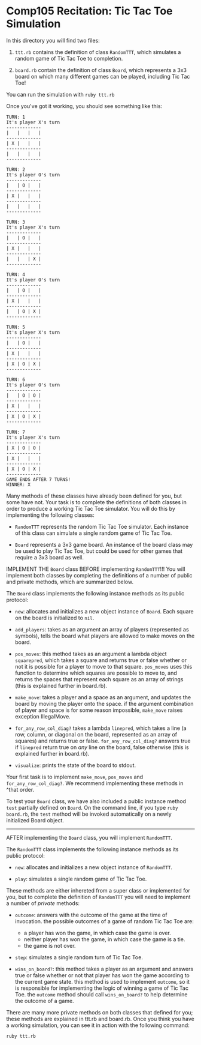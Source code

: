 # Comp105 Recitation: Tic Tac Toe Simulation

In this directory you will find two files: 

 1. `ttt.rb` contains the definition of class `RandomTTT`, which
    simulates a random game of Tic Tac Toe to completion.

 2. `board.rb` contain the definition of class `Board`, which
    represents a 3x3 board on which many different games can be played,
    including Tic Tac Toe!

You can run the simulation with `ruby ttt.rb`

Once you've got it working, you should see something like this:

```
TURN: 1
It's player X's turn
-------------
|   |   |   |
-------------
| X |   |   |
-------------
|   |   |   |
-------------

TURN: 2
It's player O's turn
-------------
|   | O |   |
-------------
| X |   |   |
-------------
|   |   |   |
-------------

TURN: 3
It's player X's turn
-------------
|   | O |   |
-------------
| X |   |   |
-------------
|   |   | X |
-------------

TURN: 4
It's player O's turn
-------------
|   | O |   |
-------------
| X |   |   |
-------------
|   | O | X |
-------------

TURN: 5
It's player X's turn
-------------
|   | O |   |
-------------
| X |   |   |
-------------
| X | O | X |
-------------

TURN: 6
It's player O's turn
-------------
|   | O | O |
-------------
| X |   |   |
-------------
| X | O | X |
-------------

TURN: 7
It's player X's turn
-------------
| X | O | O |
-------------
| X |   |   |
-------------
| X | O | X |
-------------
GAME ENDS AFTER 7 TURNS!
WINNER: X
```

Many methods of these classes have already been defined for you, but some
have not. Your task is to complete the definitions of both classes in order to 
produce a working Tic Tac Toe simulator. You will do this by implementing the 
following classes:

 - `RandomTTT` represents the random Tic Tac Toe simulator. Each instance of
   this class can simulate a single random game of Tic Tac Toe.

 - `Board` represents a 3x3 game board. An instance of the board class may
   be used to play Tic Tac Toe, but could be used for other games that require
   a 3x3 board as well.

IMPLEMENT THE `Board` class BEFORE implementing `RandomTTT`!!! You will
implement both classes by completing the definitions of a number of public 
and private methods, which are summarized below. 

The `Board` class implements the following instance methods as its public protocol:

 - `new`: allocates and initializes a new object instance of `Board`. Each
   square on the board is initialized to `nil`. 

 - `add_players`: takes as an argument an array of players (represented as symbols),
   tells the board what players are allowed to make moves on the board.

 - `pos_moves`: this method takes as an argument a lambda object `squarepred`, which
   takes a square and returns true or false whether or not it is possible for a player
   to move to that square. `pos_moves` uses this function to determine which squares
   are possible to move to, and returns the spaces that represent each square as an
   array of strings (this is explained further in board.rb).

 - `make_move`: takes a player and a space as an argument, and updates the board
   by moving the player onto the space. if the argument combination of player and
   space is for some reason impossible, `make_move` raises exception IllegalMove.

 - `for_any_row_col_diag?` takes a lambda `linepred`, which takes a line (a row,
   column, or diagonal on the board, represented as an array of squares) and
   returns true or false. `for_any_row_col_diag?` answers true if `linepred` 
   return true on *any* line on the board, false otherwise (this is explained further
   in board.rb).

 - `visualize`: prints the state of the board to stdout.

Your first task is to implement `make_move`, `pos_moves` and `for_any_row_col_diag?`.
We recommend implementing these methods in ^that order. 

To test your `Board` class, we have also included a public instance method `test`
partially defined on `Board`. On the command line, if you type `ruby board.rb`, 
the `test` method will be invoked automatically on a newly initialized Board object.

---------------------------------------------------------------------------------

AFTER implementing the `Board` class, you will implement `RandomTTT`. 

The `RandomTTT` class implements the following instance methods as its public
protocol:

 - `new`: allocates and initializes a new object instance of `RandomTTT`. 

 - `play`: simulates a single random game of Tic Tac Toe.

These methods are either inhereted from a super class or implemented for you,
but to complete the definition of `RandomTTT` you will need to implement a number
of *private* methods:

 - `outcome`: answers with the outcome of the game at the time of invocation. 
   the possible outcomes of a game of random Tic Tac Toe are:

   - a player has won the game, in which case the game is over.
   - neither player has won the game, in which case the game is a tie.
   - the game is not over.

 - `step`: simulates a single random turn of Tic Tac Toe.

 - `wins_on_board?`: this method takes a player as an argument and answers true
   or false whether or not that player has won the game according to the 
   current game state. this method is used to implement `outcome`, so it is
   responsible for implementing the logic of winning a game of Tic Tac Toe. 
   the `outcome` method should call `wins_on_board?` to help determine the 
   outcome of a game.
  
There are many more private methods on both classes that defined for you; these
methods are explained in ttt.rb and board.rb. Once you think you have a working
simulation, you can see it in action with the following command:

   `ruby ttt.rb`

